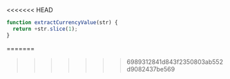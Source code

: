 <<<<<<< HEAD
```js run
function extractCurrencyValue(str) {
  return +str.slice(1);
}
```
=======
>>>>>>> 6989312841d843f2350803ab552d9082437be569
